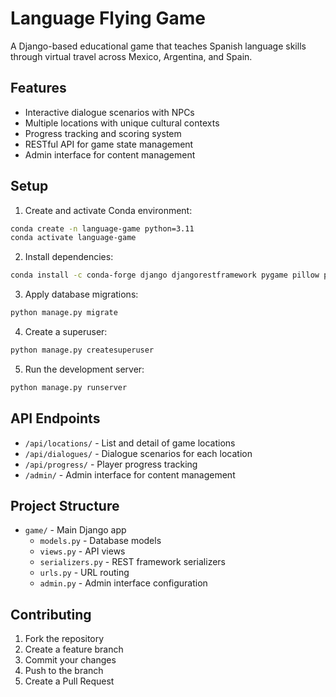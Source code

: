 # Language Flying Game

A Django-based educational game that teaches Spanish language skills through virtual travel across Mexico, Argentina, and Spain.

## Features

- Interactive dialogue scenarios with NPCs
- Multiple locations with unique cultural contexts
- Progress tracking and scoring system
- RESTful API for game state management
- Admin interface for content management

## Setup

1. Create and activate Conda environment:
```bash
conda create -n language-game python=3.11
conda activate language-game
```

2. Install dependencies:
```bash
conda install -c conda-forge django djangorestframework pygame pillow python-dotenv django-cors-headers
```

3. Apply database migrations:
```bash
python manage.py migrate
```

4. Create a superuser:
```bash
python manage.py createsuperuser
```

5. Run the development server:
```bash
python manage.py runserver
```

## API Endpoints

- `/api/locations/` - List and detail of game locations
- `/api/dialogues/` - Dialogue scenarios for each location
- `/api/progress/` - Player progress tracking
- `/admin/` - Admin interface for content management

## Project Structure

- `game/` - Main Django app
  - `models.py` - Database models
  - `views.py` - API views
  - `serializers.py` - REST framework serializers
  - `urls.py` - URL routing
  - `admin.py` - Admin interface configuration

## Contributing

1. Fork the repository
2. Create a feature branch
3. Commit your changes
4. Push to the branch
5. Create a Pull Request 
